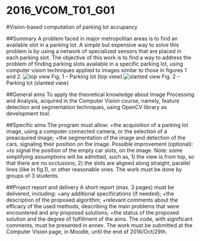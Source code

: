 # 2016_VCOM_T01_G01

#Vision-based computation of parking lot accupancy

##Summary
A problem faced in major metropolitan areas is to find an available slot in a parking lot. A simple but
expensive way to solve this problem is by using a network of specialized sensors that are placed in each
parking slot. The objective of this work is to find a way to address the problem of finding parking slots
available in a specific parking lot, using computer vision techniques applied to images similar to those in
figures 1 and 2.
![top view](http://images.designntrend.com/data/images/full/18435/parking-lot.jpg)
Fig. 1 – Parking lot (top view)
![slanted view](http://www.jds.fr/medias/image/parking-relais-tram-hoenheim-gare-13626-470-0.jpg)
Fig. 2 – Parking lot (slanted view)

##General aims
To apply the theoretical knowledge about Image Processing and Analysis, acquired in the Computer Vision
course, namely, feature detection and segmentation techniques, using OpenCV library as development tool.

##Specific aims
The program must allow:
+the acquisition of a parking lot image, using a computer connected camera, or the selection of a preacquired
image;
+the segmentation of the image and detection of the cars, signaling their position on the image.
Possible improvement (optional):
+to signal the position of the empty car slots, on the image.
Note: some simplifying assumptions will be admitted, such as, 1) the view is from top, so that there are no
occlusions, 2) the slots are aligned along straight, parallel lines (like in fig.1), or other reasonable ones.
The work must be done by groups of 3 students.

##Project report and delivery
A short report (max. 3 pages) must be delivered, including:
+any additional specifications (if needed);
+the description of the proposed algorithm;
+relevant comments about the efficacy of the used methods, describing the main problems that were
encountered and any proposed solutions;
+the status of the proposed solution and the degree of fulfillment of the aims.
The code, with significant comments, must be presented in annex.
The work must be submitted at the Computer Vision page, in Moodle, until the end of 2016/Oct/29th. 
